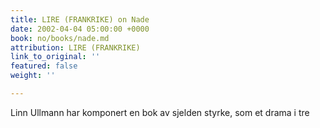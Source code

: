 ```yaml
---
title: LIRE (FRANKRIKE) on Nade
date: 2002-04-04 05:00:00 +0000
book: no/books/nade.md
attribution: LIRE (FRANKRIKE)
link_to_original: ''
featured: false
weight: ''

---
```

Linn Ullmann har komponert en bok av sjelden styrke, som et drama i tre